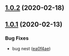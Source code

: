<a name="1.0.2"></a>
## [1.0.2](https://github.com/imcuttle/module-mock-plugin/compare/v1.0.1...v1.0.2) (2020-02-18)



<a name="1.0.1"></a>
## [1.0.1](https://github.com/imcuttle/module-mock-plugin/compare/ea0f4ae...v1.0.1) (2020-02-13)


### Bug Fixes

* bug nest ([ea0f4ae](https://github.com/imcuttle/module-mock-plugin/commit/ea0f4ae))




